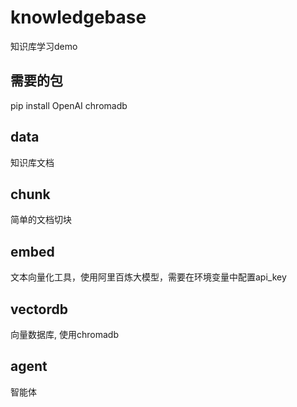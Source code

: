 # knowledgebase
知识库学习demo
## 需要的包
pip install OpenAI chromadb

## data
知识库文档
## chunk 
简单的文档切块
## embed
文本向量化工具，使用阿里百炼大模型，需要在环境变量中配置api_key
## vectordb
向量数据库, 使用chromadb
## agent
智能体
